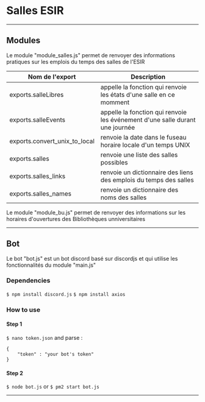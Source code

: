 # Salles ESIR

---

## Modules

Le module "module_salles.js" permet de renvoyer des informations pratiques sur les emplois du temps des salles de l'ESIR

| Nom de l'export | Description |
| --- | --- |
| exports.salleLibres | appelle la fonction qui renvoie les états d'une salle en ce momment |
| exports.salleEvents | appelle la fonction qui renvoie les événement d'une salle durant une journée |
| exports.convert_unix_to_local | renvoie la date dans le fuseau horaire locale d'un temps UNIX |
| exports.salles | renvoie une liste des salles possibles |
| exports.salles_links | renvoie un dictionnaire des liens des emplois du temps des salles |
| exports.salles_names | renvoie un dictionnaire des noms des salles |


Le module "module_bu.js" permet de renvoyer des informations sur les horaires d'ouvertures des Bibliothèques unniversitaires

---

## Bot

Le bot "bot.js" est un bot discord basé sur discordjs et qui utilise les fonctionnalités du module "main.js"

### Dependencies

`$ npm install discord.js`
`$ npm install axios`

### How to use

#### Step 1

`$ nano token.json` and parse :
```
{
    "token" : "your bot's token"
}
```

#### Step 2

`$ node bot.js`
or
`$ pm2 start bot.js`

---
